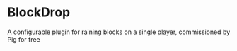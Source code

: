 # BlockDrop

A configurable plugin for raining blocks on a single player, commissioned by Pig for free
